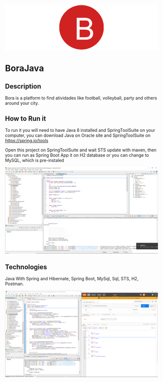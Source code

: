 ![](logo.png)

# BoraJava

## Description

Bora is a platform to find atividades like football, volleyball, party and others around your city.

## How to Run it

To run it you will need to have Java 8 installed and SpringToolSuite on your computer,
you can download Java on Oracle site and SpringToolSuite on https://spring.io/tools

Open this project on SpringToolSuite and wait STS update with maven, then you can run as 
Spring Boot App it on H2
database or you can change to MySQL, which is pre-instaled

![](Java.png)

## Technologies

Java With Spring and Hibernate, Spring Boot, MySql, Sql, STS, H2, Postman.

![](Java4.png)
